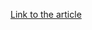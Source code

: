 [Link to the article](https://blog.cloudflare.com/helping-keep-customers-safe-with-leaked-password-notification)
